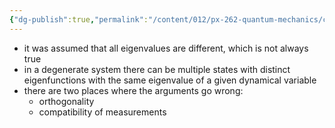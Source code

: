 ```yaml
---
{"dg-publish":true,"permalink":"/content/012/px-262-quantum-mechanics/c-the-basic-postulates/px-262-c9a-degeneracy/","created":"2024-11-25T10:50:32.000+00:00","updated":"2024-11-26T01:07:33.918+00:00"}
---
```


- it was assumed that all eigenvalues are different, which is not always true
- in a degenerate system there can be multiple states with distinct eigenfunctions with the same eigenvalue of a given dynamical variable
- there are two places where the arguments go wrong:
	- orthogonality
	- compatibility of measurements
